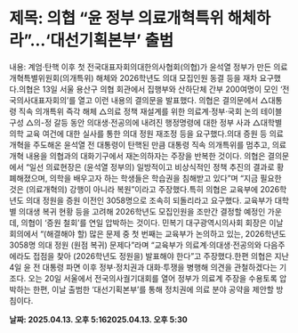 # **제목: 의협 “윤 정부 의료개혁특위 해체하라”…‘대선기획본부’ 출범**

  내용: 계엄·탄핵 이후 첫 전국대표자회의대한의사협회(의협)가 윤석열 정부가 만든 의료개혁특별위원회(의개특위) 해체와 2026학년도 의대 모집인원 동결 등을 재차 요구했다.의협은 13일 서울 용산구 의협 회관에서 집행부와 산하단체 간부 200여명이 모인 ‘전국의사대표자회의’를 열고 이런 내용의 결의문을 발표했다. 의협은 결의문에서 △대통령 직속 의개특위 즉각 해체 △의료 정책 재설계를 위한 의료계·정부·국회 논의 테이블 구성 △의-정 갈등 동안 의대생·전공의에 내려진 행정명령에 대한 정부 사과 △대학별 의학 교육 여건에 대한 실사를 통한 의대 정원 재조정 등을 요구했다.의대 증원 등 의료개혁을 주도해온 윤석열 전 대통령이 탄핵된 만큼 대통령 직속 의개특위를 멈추고, 의료개혁 내용을 의협과의 대화기구에서 재논의하자는 주장을 반복한 것이다. 의협은 결의문에서 “일선 의료현장은 (윤석열 정부의) 일방적이고 비상식적인 정책 추진의 결과로 황폐해졌으며, 의학을 배우고자 하는 학생들은 학습권을 침해받고 있다”며 “지금 필요한 것은 (의료개혁의) 강행이 아니라 복원”이라고 주장했다.특히 의협은 교육부에 2026학년도 의대 정원을 증원 이전인 3058명으로 조속히 되돌리라고 요구했다. 교육부가 대학별 의대생 복귀 현황 등을 고려해 2026학년도 모집인원을 조만간 결정할 예정인 가운데, 의협이 ‘증원 철회’를 연일 압박하는 것이다. 민복기 대구광역시의사회 회장은 이날 회의에서 “(해결해야 할) 많은 문제 중 첫 번째는 교육부가 논의하고 있는, 2026학년도 3058명 의대 정원 (원점 복귀) 문제다”라며 “교육부가 의료계·의대생·전공의와 다음주에라도 접점을 찾아 (2026학년도 정원을) 발표해야 한다”고 주장했다.한편 의협은 지난 4일 윤 전 대통령 파면 이후 정부·정치권과 대화·투쟁을 병행해 의견을 관철하겠다는 기조다. 오는 20일 서울에서 전국의사궐기대회를 열어 정부가 의료계 주장을 수용토록 압박하는 한편, 이날 출범한 ‘대선기획본부’를 통해 정치권에 의료 분야 공약을 제안할 방침이다.

  **날짜: 2025.04.13. 오후 5:162025.04.13. 오후 5:30**